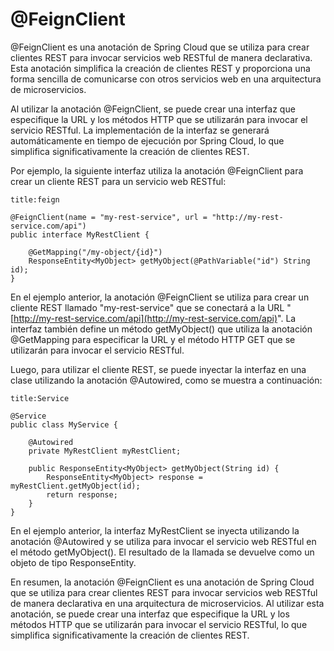 # @FeignClient

@FeignClient es una anotación de Spring Cloud que se utiliza para crear clientes REST para invocar servicios web RESTful de manera declarativa. Esta anotación simplifica la creación de clientes REST y proporciona una forma sencilla de comunicarse con otros servicios web en una arquitectura de microservicios.

Al utilizar la anotación @FeignClient, se puede crear una interfaz que especifique la URL y los métodos HTTP que se utilizarán para invocar el servicio RESTful. La implementación de la interfaz se generará automáticamente en tiempo de ejecución por Spring Cloud, lo que simplifica significativamente la creación de clientes REST.

Por ejemplo, la siguiente interfaz utiliza la anotación @FeignClient para crear un cliente REST para un servicio web RESTful:

```ad-important
title:feign
```
```
@FeignClient(name = "my-rest-service", url = "http://my-rest-service.com/api")
public interface MyRestClient {

    @GetMapping("/my-object/{id}")
    ResponseEntity<MyObject> getMyObject(@PathVariable("id") String id);
}
```

En el ejemplo anterior, la anotación @FeignClient se utiliza para crear un cliente REST llamado "my-rest-service" que se conectará a la URL "[http://my-rest-service.com/api](http://my-rest-service.com/api)". La interfaz también define un método getMyObject() que utiliza la anotación @GetMapping para especificar la URL y el método HTTP GET que se utilizarán para invocar el servicio RESTful.

Luego, para utilizar el cliente REST, se puede inyectar la interfaz en una clase utilizando la anotación @Autowired, como se muestra a continuación:

```ad-important
title:Service
```
```
@Service
public class MyService {

    @Autowired
    private MyRestClient myRestClient;

    public ResponseEntity<MyObject> getMyObject(String id) {
        ResponseEntity<MyObject> response = myRestClient.getMyObject(id);
        return response;
    }
}
```

En el ejemplo anterior, la interfaz MyRestClient se inyecta utilizando la anotación @Autowired y se utiliza para invocar el servicio web RESTful en el método getMyObject(). El resultado de la llamada se devuelve como un objeto de tipo ResponseEntity.

En resumen, la anotación @FeignClient es una anotación de Spring Cloud que se utiliza para crear clientes REST para invocar servicios web RESTful de manera declarativa en una arquitectura de microservicios. Al utilizar esta anotación, se puede crear una interfaz que especifique la URL y los métodos HTTP que se utilizarán para invocar el servicio RESTful, lo que simplifica significativamente la creación de clientes REST.